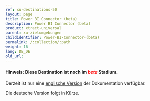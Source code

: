 ```yaml
---
ref: xu-destinations-50
layout: page
title: Power BI Connector (beta)
description: Power BI Connector (beta)
product: xtract-universal
parent: xu-zielumgebungen
childidentifier: Power-BI-Connector-(beta)
permalink: /:collection/:path
weight: 16
lang: DE_DE
old_url: 
---
```


#### Hinweis: Diese Destination ist noch im *<span style="color:red">beta</span>* Stadium.<br>

Derzeit ist nur eine [englische Version](https://help.theobald-software.com/en/xtract-universal/xu-destinations/Power-BI-Connector-(beta)) der Dokumentation verfügbar. 

Die deutsche Version folgt in Kürze.


